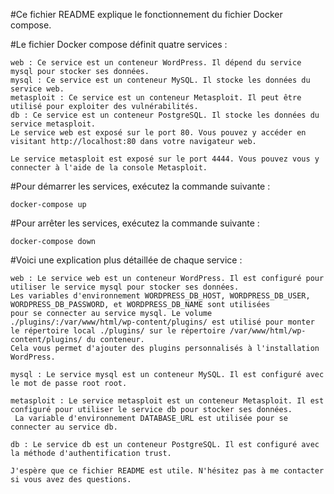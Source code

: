 #Ce fichier README explique le fonctionnement du fichier Docker compose.

#Le fichier Docker compose définit quatre services :

	web : Ce service est un conteneur WordPress. Il dépend du service mysql pour stocker ses données.
	mysql : Ce service est un conteneur MySQL. Il stocke les données du service web.
	metasploit : Ce service est un conteneur Metasploit. Il peut être utilisé pour exploiter des vulnérabilités.
	db : Ce service est un conteneur PostgreSQL. Il stocke les données du service metasploit.
	Le service web est exposé sur le port 80. Vous pouvez y accéder en visitant http://localhost:80 dans votre navigateur web.

	Le service metasploit est exposé sur le port 4444. Vous pouvez vous y connecter à l'aide de la console Metasploit.

#Pour démarrer les services, exécutez la commande suivante :

	docker-compose up

#Pour arrêter les services, exécutez la commande suivante :

	docker-compose down

#Voici une explication plus détaillée de chaque service :

	web : Le service web est un conteneur WordPress. Il est configuré pour utiliser le service mysql pour stocker ses données. 
	Les variables d'environnement WORDPRESS_DB_HOST, WORDPRESS_DB_USER, WORDPRESS_DB_PASSWORD, et WORDPRESS_DB_NAME sont utilisées 
	pour se connecter au service mysql. Le volume ./plugins/:/var/www/html/wp-content/plugins/ est utilisé pour monter le répertoire local ./plugins/ sur le répertoire /var/www/html/wp-content/plugins/ du conteneur. 
	Cela vous permet d'ajouter des plugins personnalisés à l'installation WordPress.
	
	mysql : Le service mysql est un conteneur MySQL. Il est configuré avec le mot de passe root root.
	
	metasploit : Le service metasploit est un conteneur Metasploit. Il est configuré pour utiliser le service db pour stocker ses données.
	 La variable d'environnement DATABASE_URL est utilisée pour se connecter au service db.
	
	db : Le service db est un conteneur PostgreSQL. Il est configuré avec la méthode d'authentification trust.
	
	J'espère que ce fichier README est utile. N'hésitez pas à me contacter si vous avez des questions.

